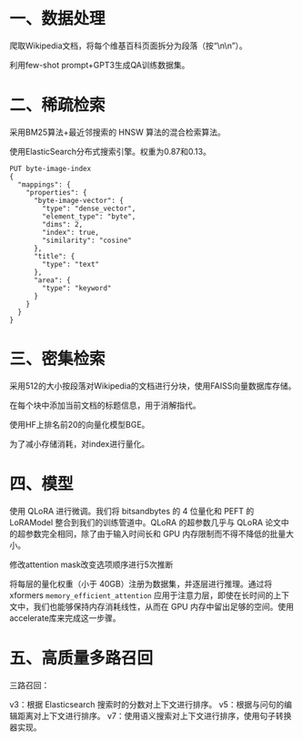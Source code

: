 # 一、数据处理

爬取Wikipedia文档，将每个维基百科页面拆分为段落（按“\n\n”）。

利用few-shot prompt+GPT3生成QA训练数据集。

# 二、稀疏检索

采用BM25算法+最近邻搜索的 HNSW 算法的混合检索算法。

使用ElasticSearch分布式搜索引擎。权重为0.87和0.13。

```
PUT byte-image-index
{
  "mappings": {
    "properties": {
      "byte-image-vector": {
        "type": "dense_vector",
        "element_type": "byte",
        "dims": 2,
        "index": true,
        "similarity": "cosine"
      },
      "title": {
        "type": "text"
      },
      "area": {
        "type": "keyword"
      }
    }
  }
}
```

# 三、密集检索

采用512的大小按段落对Wikipedia的文档进行分块，使用FAISS向量数据库存储。

在每个块中添加当前文档的标题信息，用于消解指代。

使用HF上排名前20的向量化模型BGE。

为了减小存储消耗，对index进行量化。

# 四、模型

使用 QLoRA 进行微调。我们将 bitsandbytes 的 4 位量化和 PEFT 的 LoRAModel 整合到我们的训练管道中。QLoRA 的超参数几乎与 QLoRA 论文中的超参数完全相同，除了由于输入时间长和 GPU 内存限制而不得不降低的批量大小。

修改attention mask改变选项顺序进行5次推断

将每层的量化权重（小于 40GB）注册为数据集，并逐层进行推理。通过将 xformers `memory_efficient_attention` 应用于注意力层，即使在长时间的上下文中，我们也能够保持内存消耗线性，从而在 GPU 内存中留出足够的空间。使用accelerate库来完成这一步骤。

# 五、高质量多路召回

三路召回：

v3：根据 Elasticsearch 搜索时的分数对上下文进行排序。
v5：根据与问句的编辑距离对上下文进行排序。
v7：使用语义搜索对上下文进行排序，使用句子转换器实现。
